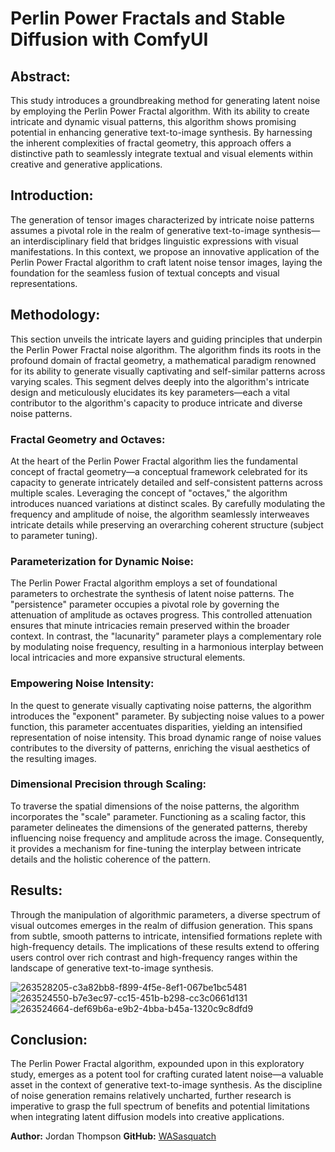 # Perlin Power Fractals and Stable Diffusion with ComfyUI

## Abstract:

This study introduces a groundbreaking method for generating latent noise by employing the Perlin Power Fractal algorithm. With its ability to create intricate and dynamic visual patterns, this algorithm shows promising potential in enhancing generative text-to-image synthesis. By harnessing the inherent complexities of fractal geometry, this approach offers a distinctive path to seamlessly integrate textual and visual elements within creative and generative applications.

## Introduction:

The generation of tensor images characterized by intricate noise patterns assumes a pivotal role in the realm of generative text-to-image synthesis—an interdisciplinary field that bridges linguistic expressions with visual manifestations. In this context, we propose an innovative application of the Perlin Power Fractal algorithm to craft latent noise tensor images, laying the foundation for the seamless fusion of textual concepts and visual representations.

## Methodology:

This section unveils the intricate layers and guiding principles that underpin the Perlin Power Fractal noise algorithm. The algorithm finds its roots in the profound domain of fractal geometry, a mathematical paradigm renowned for its ability to generate visually captivating and self-similar patterns across varying scales. This segment delves deeply into the algorithm's intricate design and meticulously elucidates its key parameters—each a vital contributor to the algorithm's capacity to produce intricate and diverse noise patterns.

### Fractal Geometry and Octaves:

At the heart of the Perlin Power Fractal algorithm lies the fundamental concept of fractal geometry—a conceptual framework celebrated for its capacity to generate intricately detailed and self-consistent patterns across multiple scales. Leveraging the concept of "octaves," the algorithm introduces nuanced variations at distinct scales. By carefully modulating the frequency and amplitude of noise, the algorithm seamlessly interweaves intricate details while preserving an overarching coherent structure (subject to parameter tuning).

### Parameterization for Dynamic Noise:

The Perlin Power Fractal algorithm employs a set of foundational parameters to orchestrate the synthesis of latent noise patterns. The "persistence" parameter occupies a pivotal role by governing the attenuation of amplitude as octaves progress. This controlled attenuation ensures that minute intricacies remain preserved within the broader context. In contrast, the "lacunarity" parameter plays a complementary role by modulating noise frequency, resulting in a harmonious interplay between local intricacies and more expansive structural elements.

### Empowering Noise Intensity:

In the quest to generate visually captivating noise patterns, the algorithm introduces the "exponent" parameter. By subjecting noise values to a power function, this parameter accentuates disparities, yielding an intensified representation of noise intensity. This broad dynamic range of noise values contributes to the diversity of patterns, enriching the visual aesthetics of the resulting images.

### Dimensional Precision through Scaling:

To traverse the spatial dimensions of the noise patterns, the algorithm incorporates the "scale" parameter. Functioning as a scaling factor, this parameter delineates the dimensions of the generated patterns, thereby influencing noise frequency and amplitude across the image. Consequently, it provides a mechanism for fine-tuning the interplay between intricate details and the holistic coherence of the pattern.

## Results:

Through the manipulation of algorithmic parameters, a diverse spectrum of visual outcomes emerges in the realm of diffusion generation. This spans from subtle, smooth patterns to intricate, intensified formations replete with high-frequency details. The implications of these results extend to offering users control over rich contrast and high-frequency ranges within the landscape of generative text-to-image synthesis.

![263528205-c3a82bb8-f899-4f5e-8ef1-067be1bc5481](https://github.com/WASasquatch/PPF_Noise_ComfyUI/assets/1151589/642c386f-f5ba-4493-ae6e-c283f695c9ff)
![263524550-b7e3ec97-cc15-451b-b298-cc3c0661d131](https://github.com/WASasquatch/PPF_Noise_ComfyUI/assets/1151589/0ab2a9bf-dbf1-4cb7-b251-4c14d1af1989)
![263524664-def69b6a-e9b2-4bba-b45a-1320c9c8dfd9](https://github.com/WASasquatch/PPF_Noise_ComfyUI/assets/1151589/ad13e48e-0df4-42d3-8b3f-63bd21335224)

## Conclusion:

The Perlin Power Fractal algorithm, expounded upon in this exploratory study, emerges as a potent tool for crafting curated latent noise—a valuable asset in the context of generative text-to-image synthesis. As the discipline of noise generation remains relatively uncharted, further research is imperative to grasp the full spectrum of benefits and potential limitations when integrating latent diffusion models into creative applications.

**Author:** Jordan Thompson **GitHub:** [WASasquatch](https://github.com/WASasquatch)

